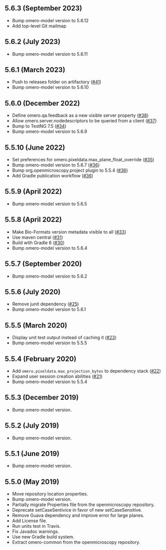5.6.3 (September 2023)
----------------------

- Bump omero-model version to 5.6.12
- Add top-level Git mailmap

5.6.2 (July 2023)
------------------

- Bump omero-model version to 5.6.11

5.6.1 (March 2023)
------------------

- Push to releases folder on artifactory ([#41](https://github.com/ome/omero-common/pull/41))
- Bump omero-model version to 5.6.10

5.6.0 (December 2022)
---------------------

- Define omero.qa.feedback as a new visible server property ([#38](https://github.com/ome/omero-common/pull/38))
- Allow omero.server.nodedescriptors to be queried from a client ([#37](https://github.com/ome/omero-common/pull/37))
- Bump to TestNG 7.5 ([#34](https://github.com/ome/omero-common/pull/34))
- Bump omero-model version to 5.6.9

5.5.10 (June 2022)
------------------

- Set preferences for omero.pixeldata.max_plane_float_override ([#35](https://github.com/ome/omero-common/pull/35))
- Bump omero-model version to 5.6.7 ([#36](https://github.com/ome/omero-common/pull/36))
- Bump org.openmicroscopy.project plugin to 5.5.4 ([#36](https://github.com/ome/omero-common/pull/36))
- Add Gradle publication workflow ([#36](https://github.com/ome/omero-common/pull/36))

5.5.9 (April 2022)
------------------

- Bump omero-model version to 5.6.5

5.5.8 (April 2022)
------------------

- Make Bio-Formats version metadata visible to all ([#33](https://github.com/ome/omero-common/pull/33))
- Use maven central ([#31](https://github.com/ome/omero-common/pull/31))
- Build with Gradle 6 ([#30](https://github.com/ome/omero-common/pull/30))
- Bump omero-model version to 5.6.4


5.5.7 (September 2020)
----------------------

- Bump omero-model version to 5.6.2

5.5.6 (July 2020)
-----------------

- Remove junit dependency ([#25](https://github.com/ome/omero-common/pull/25))
- Bump omero-model version to 5.6.1

5.5.5 (March 2020)
------------------

- Display unit test output instead of caching it
  ([#23](https://github.com/ome/omero-common/pull/23))
- Bump omero-model version to 5.5.5

5.5.4 (February 2020)
---------------------

- Add `omero.pixeldata.max_projection_bytes` to dependency stack ([#22](https://github.com/ome/omero-common/pull/22))
- Expand user session creation abilities ([#21](https://github.com/ome/omero-common/pull/21))
- Bump omero-model version to 5.5.4

5.5.3 (December 2019)
---------------------

- Bump omero-model version.

5.5.2 (July 2019)
-----------------

- Bump omero-model version.

5.5.1 (June 2019)
-----------------

- Bump omero-model version.

5.5.0 (May 2019)
----------------

- Move repository location properties.
- Bump omero-model version.
- Partially migrate Properties file from the openmicroscopy repository.
- Deprecate setCaseSentivice in favor of new setCaseSensitive.
- Remove Guava dependency and improve error for large planes.
- Add License file.
- Run units test in Travis.
- Fix Javadoc warnings.
- Use new Gradle build system.
- Extract omero-common from the openmicroscopy repository.
